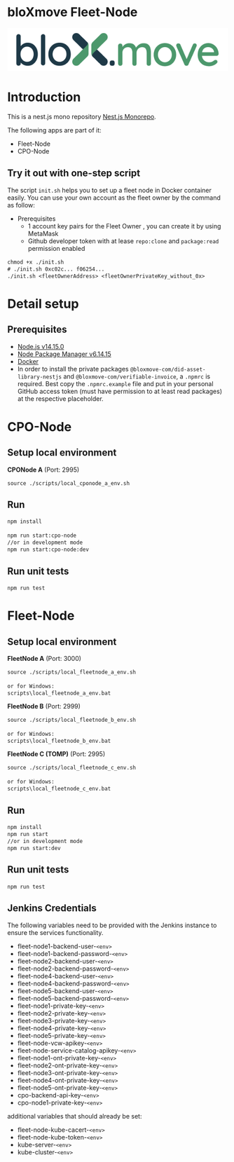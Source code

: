 # bloXmove Fleet-Node

![This is an image](bloxmove_colour.png)
# Introduction

This is a nest.js mono repository [Nest.js Monorepo](https://docs.nestjs.com/cli/monorepo).

The following apps are part of it:

- Fleet-Node
- CPO-Node


## Try it out with one-step script
The script `init.sh` helps you to set up a fleet node in Docker container easily. You can use your own account as the fleet owner by the command as follow:

* Prerequisites
    * 1 account key pairs for the Fleet Owner , you can create it by using MetaMask
    * Github developer token with at lease `repo:clone` and `package:read` permission enabled

```
chmod +x ./init.sh
# ./init.sh 0xc02c... f06254... 
./init.sh <fleetOwnerAddress> <fleetOwnerPrivateKey_without_0x>
```

# Detail setup 

## Prerequisites

- [Node.js v14.15.0](https://nodejs.org/en/)
- [Node Package Manager v6.14.15](https://www.npmjs.com/)
- [Docker](https://docs.docker.com/get-docker/)
- In order to install the private packages `@bloxmove-com/did-asset-library-nestjs` and `@bloxmove-com/verifiable-invoice`, a `.npmrc` is required. Best copy the `.npmrc.example` file and put in your personal GitHub access token (must have permission to at least read packages) at the respective placeholder.

# CPO-Node

## Setup local environment
**CPONode A** (Port: 2995)  
```
source ./scripts/local_cponode_a_env.sh
```

## Run

```
npm install

npm run start:cpo-node
//or in development mode
npm run start:cpo-node:dev

```

## Run unit tests
```
npm run test
```

# Fleet-Node

## Setup local environment
**FleetNode A** (Port: 3000)  
```
source ./scripts/local_fleetnode_a_env.sh

or for Windows:
scripts\local_fleetnode_a_env.bat
```

**FleetNode B** (Port: 2999)  
```
source ./scripts/local_fleetnode_b_env.sh

or for Windows:
scripts\local_fleetnode_b_env.bat
```

**FleetNode C (TOMP)** (Port: 2995)  
```
source ./scripts/local_fleetnode_c_env.sh

or for Windows:
scripts\local_fleetnode_c_env.bat
```
## Run
```
npm install
npm run start
//or in development mode
npm run start:dev
```

## Run unit tests
```
npm run test
```

## Jenkins Credentials

The following variables need to be provided with the Jenkins instance to ensure the services functionality.

- fleet-node1-backend-user-`<env>`
- fleet-node1-backend-password-`<env>`
- fleet-node2-backend-user-`<env>`
- fleet-node2-backend-password-`<env>`
- fleet-node4-backend-user-`<env>`
- fleet-node4-backend-password-`<env>`
- fleet-node5-backend-user-`<env>`
- fleet-node5-backend-password-`<env>`
- fleet-node1-private-key-`<env>`
- fleet-node2-private-key-`<env>`
- fleet-node3-private-key-`<env>`
- fleet-node4-private-key-`<env>`
- fleet-node5-private-key-`<env>`
- fleet-node-vcw-apikey-`<env>`
- fleet-node-service-catalog-apikey-`<env>`
- fleet-node1-ont-private-key-`<env>`
- fleet-node2-ont-private-key-`<env>`
- fleet-node3-ont-private-key-`<env>`
- fleet-node4-ont-private-key-`<env>`
- fleet-node5-ont-private-key-`<env>`
- cpo-backend-api-key-`<env>`
- cpo-node1-private-key-`<env>`

additional variables that should already be set:

- fleet-node-kube-cacert-`<env>`
- fleet-node-kube-token-`<env>`
- kube-server-`<env>`
- kube-cluster-`<env>`
